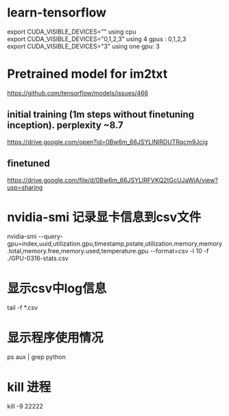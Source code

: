 # learn-tensorflow

export CUDA_VISIBLE_DEVICES="" using cpu</br>
export CUDA_VISIBLE_DEVICES="0,1,2,3"  using 4 gpus : 0,1,2,3</br> 
export CUDA_VISIBLE_DEVICES="3" using one gpu: 3 </br>


# Pretrained model for im2txt
https://github.com/tensorflow/models/issues/466</br>
## initial training (1m steps without finetuning inception). perplexity ~8.7
https://drive.google.com/open?id=0Bw6m_66JSYLlNlRDUTRqcm9Jcjg</br>
## finetuned
https://drive.google.com/file/d/0Bw6m_66JSYLlRFVKQ2tGcUJaWjA/view?usp=sharing</br>
# nvidia-smi 记录显卡信息到csv文件
nvidia-smi --query-gpu=index,uuid,utilization.gpu,timestamp,pstate,utilization.memory,memory.total,memory.free,memory.used,temperature.gpu --format=csv -l 10 -f ./GPU-0316-stats.csv</br>
# 显示csv中log信息
tail -f *.csv
# 显示程序使用情况
ps aux | grep python
# kill 进程
kill -9 22222
